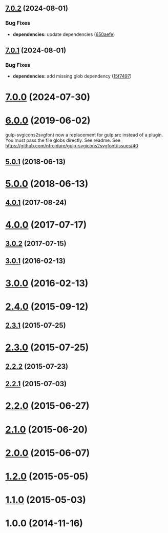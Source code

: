 ## [7.0.2](https://github.com/nfroidure/gulp-svgicons2svgfont/compare/v7.0.1...v7.0.2) (2024-08-01)


### Bug Fixes

* **dependencies:** update dependencies ([650aefe](https://github.com/nfroidure/gulp-svgicons2svgfont/commit/650aefe3fcf67979ef0602aa527282bb049189ad))



## [7.0.1](https://github.com/nfroidure/gulp-svgicons2svgfont/compare/v7.0.0...v7.0.1) (2024-08-01)


### Bug Fixes

* **dependencies:** add missing glob dependency ([15f7497](https://github.com/nfroidure/gulp-svgicons2svgfont/commit/15f74973b10e57b487712acb0af1088bb8b5cac0))



# [7.0.0](https://github.com/nfroidure/gulp-svgicons2svgfont/compare/v4.0.1...v7.0.0) (2024-07-30)



# [6.0.0](https://github.com/nfroidure/gulp-svgicons2svgfont/compare/v5.0.1...v6.0.0) (2019-06-02)

gulp-svgicons2svgfont now a replacement for gulp.src instead of a plugin. You must pass the file globs directly. See readme. See https://github.com/nfroidure/gulp-svgicons2svgfont/issues/40

## [5.0.1](https://github.com/nfroidure/gulp-svgicons2svgfont/compare/v5.0.0...v5.0.1) (2018-06-13)



# [5.0.0](https://github.com/nfroidure/gulp-svgicons2svgfont/compare/v4.0.1...v5.0.0) (2018-06-13)



## [4.0.1](https://github.com/nfroidure/gulp-svgicons2svgfont/compare/v4.0.0...v4.0.1) (2017-08-24)



# [4.0.0](https://github.com/nfroidure/gulp-svgicons2svgfont/compare/v3.0.2...v4.0.0) (2017-07-17)



## [3.0.2](https://github.com/nfroidure/gulp-svgicons2svgfont/compare/v3.0.1...v3.0.2) (2017-07-15)



## [3.0.1](https://github.com/nfroidure/gulp-svgicons2svgfont/compare/v3.0.0...v3.0.1) (2016-02-13)



# [3.0.0](https://github.com/nfroidure/gulp-svgicons2svgfont/compare/v2.4.0...v3.0.0) (2016-02-13)



# [2.4.0](https://github.com/nfroidure/gulp-svgicons2svgfont/compare/v2.3.1...v2.4.0) (2015-09-12)



## [2.3.1](https://github.com/nfroidure/gulp-svgicons2svgfont/compare/v2.3.0...v2.3.1) (2015-07-25)



# [2.3.0](https://github.com/nfroidure/gulp-svgicons2svgfont/compare/v2.2.2...v2.3.0) (2015-07-25)



## [2.2.2](https://github.com/nfroidure/gulp-svgicons2svgfont/compare/v2.2.1...v2.2.2) (2015-07-23)



## [2.2.1](https://github.com/nfroidure/gulp-svgicons2svgfont/compare/v2.2.0...v2.2.1) (2015-07-03)



# [2.2.0](https://github.com/nfroidure/gulp-svgicons2svgfont/compare/v2.1.0...v2.2.0) (2015-06-27)



# [2.1.0](https://github.com/nfroidure/gulp-svgicons2svgfont/compare/v2.0.0...v2.1.0) (2015-06-20)



# [2.0.0](https://github.com/nfroidure/gulp-svgicons2svgfont/compare/v1.2.0...v2.0.0) (2015-06-07)



# [1.2.0](https://github.com/nfroidure/gulp-svgicons2svgfont/compare/v1.1.0...v1.2.0) (2015-05-05)



# [1.1.0](https://github.com/nfroidure/gulp-svgicons2svgfont/compare/v1.0.0...v1.1.0) (2015-05-03)



# 1.0.0 (2014-11-16)



